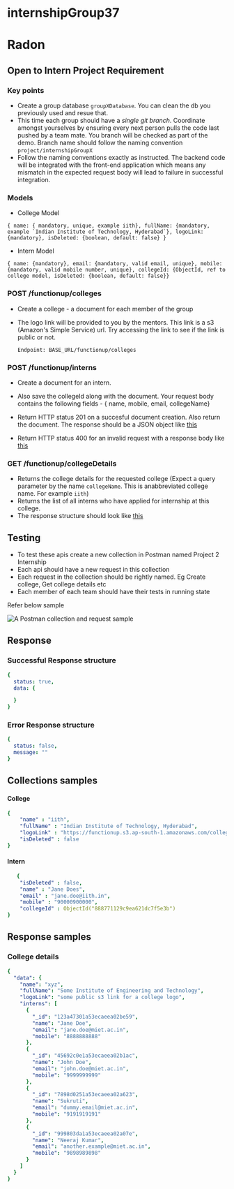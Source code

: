 # internshipGroup37

# Radon

## Open to Intern Project Requirement

### Key points
- Create a group database `groupXDatabase`. You can clean the db you previously used and resue that.
- This time each group should have a *single git branch*. Coordinate amongst yourselves by ensuring every next person pulls the code last pushed by a team mate. You branch will be checked as part of the demo. Branch name should follow the naming convention `project/internshipGroupX`
- Follow the naming conventions exactly as instructed. The backend code will be integrated with the front-end application which means any mismatch in the expected request body will lead to failure in successful integration.

### Models
- College Model
```
{ name: { mandatory, unique, example iith}, fullName: {mandatory, example `Indian Institute of Technology, Hyderabad`}, logoLink: {mandatory}, isDeleted: {boolean, default: false} }
```
- Intern Model
```
{ name: {mandatory}, email: {mandatory, valid email, unique}, mobile: {mandatory, valid mobile number, unique}, collegeId: {ObjectId, ref to college model, isDeleted: {boolean, default: false}}
```

### POST /functionup/colleges
- Create a college - a document for each member of the group
- The logo link will be provided to you by the mentors. This link is a s3 (Amazon's Simple Service) url. Try accessing the link to see if the link is public or not.

  `Endpoint: BASE_URL/functionup/colleges`

### POST /functionup/interns
- Create a document for an intern. 
- Also save the collegeId along with the document. Your request body contains the following fields - { name, mobile, email, collegeName}
- Return HTTP status 201 on a succesful document creation. Also return the document. The response should be a JSON object like [this](#successful-response-structure) 

- Return HTTP status 400 for an invalid request with a response body like [this](#error-response-structure)

### GET /functionup/collegeDetails
- Returns the college details for the requested college (Expect a query parameter by the name `collegeName`. This is anabbreviated college name. For example `iith`)
- Returns the list of all interns who have applied for internship at this college.
- The response structure should look like [this](#college-details)


## Testing 
- To test these apis create a new collection in Postman named Project 2 Internship
- Each api should have a new request in this collection
- Each request in the collection should be rightly named. Eg Create college, Get college details etc
- Each member of each team should have their tests in running state


Refer below sample

 ![A Postman collection and request sample](assets/Postman-collection-sample.png)

## Response

### Successful Response structure
```yaml
{
  status: true,
  data: {

  }
}
```
### Error Response structure
```yaml
{
  status: false,
  message: ""
}
```

## Collections samples

#### College
```yaml
{
    "name" : "iith",
    "fullName" : "Indian Institute of Technology, Hyderabad",
    "logoLink" : "https://functionup.s3.ap-south-1.amazonaws.com/colleges/iith.png",
    "isDeleted" : false
}
```
#### Intern
```yaml
   {
    "isDeleted" : false,
    "name" : "Jane Does",
    "email" : "jane.doe@iith.in",
    "mobile" : "90000900000",
    "collegeId" : ObjectId("888771129c9ea621dc7f5e3b")
}
```
## Response samples

### College details
```yaml
{
  "data": {
    "name": "xyz",
    "fullName": "Some Institute of Engineering and Technology",
    "logoLink": "some public s3 link for a college logo",
    "interns": [
      {
        "_id": "123a47301a53ecaeea02be59",
        "name": "Jane Doe",
        "email": "jane.doe@miet.ac.in",
        "mobile": "8888888888"
      },
      {
        "_id": "45692c0e1a53ecaeea02b1ac",
        "name": "John Doe",
        "email": "john.doe@miet.ac.in",
        "mobile": "9999999999"
      },
      {
        "_id": "7898d0251a53ecaeea02a623",
        "name": "Sukruti",
        "email": "dummy.email@miet.ac.in",
        "mobile": "9191919191"
      },
      {
        "_id": "999803da1a53ecaeea02a07e",
        "name": "Neeraj Kumar",
        "email": "another.example@miet.ac.in",
        "mobile": "9898989898"
      }
    ]
  }
}
```